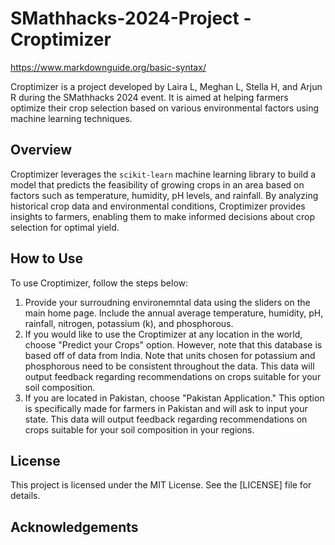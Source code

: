 # SMathhacks-2024-Project - Croptimizer
https://www.markdownguide.org/basic-syntax/

Croptimizer is a project developed by Laira L, Meghan L, Stella H, and Arjun R during the SMathhacks 2024 event. It is aimed at helping farmers optimize their crop selection based on various environmental factors using machine learning techniques.

## Overview
Croptimizer leverages the `scikit-learn` machine learning library to build a model that predicts the feasibility of growing crops in an area based on factors such as temperature, humidity, pH levels, and rainfall. By analyzing historical crop data and environmental conditions, Croptimizer provides insights to farmers, enabling them to make informed decisions about crop selection for optimal yield.

## How to Use
To use Croptimizer, follow the steps below:
1. Provide your surroudning environemntal data using the sliders on the main home page. Include the annual average temperature, humidity, pH, rainfall, nitrogen, potassium (k), and phosphorous.
2. If you would like to use the Croptimizer at any location in the world, choose "Predict your Crops" option. However, note that this database is based off of data from India. Note that units chosen for potassium and phosphorous need to be consistent throughout the data. This data will output feedback regarding recommendations on crops suitable for your soil composition.
3. If you are located in Pakistan, choose "Pakistan Application." This option is specifically made for farmers in Pakistan and will ask to input your state. This data will output feedback regarding recommendations on crops suitable for your soil composition in your regions.

## License
This project is licensed under the MIT License. See the [LICENSE] file for details.

## Acknowledgements
